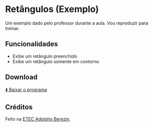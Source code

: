 # Retângulos (Exemplo)

Um exemplo dado pelo professor durante a aula. Vou reproduzir para treinar.

## Funcionalidades 

- Exibe um retângulo preenchido 
- Exibe um retângulo somente em contorno

## Download 

[⬇️ Baixar o programa](retangulosExemplo.desp.zip) 


## Créditos 

Feito na [ETEC Adolpho Berezin](http://eteab.com.br).
